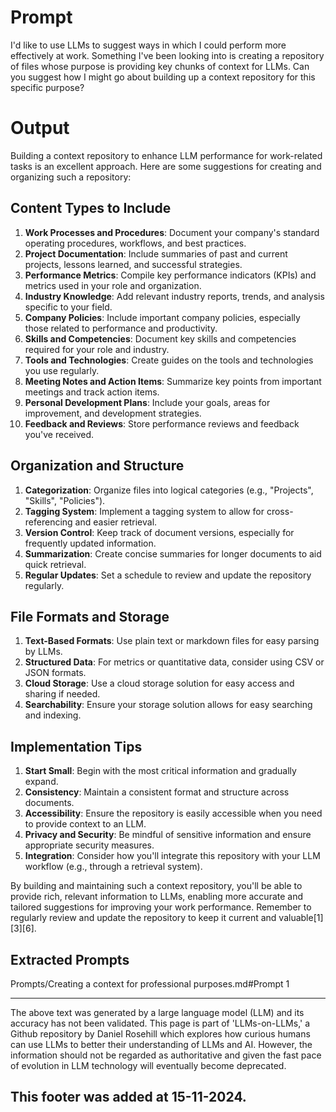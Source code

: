 # Prompt

I'd like to use LLMs to suggest ways in which I could perform more effectively at work. Something I've been looking into is creating a repository of files whose purpose is providing key chunks of context for LLMs. Can you suggest how I might go about building up a context repository for this specific purpose?

# Output

Building a context repository to enhance LLM performance for work-related tasks is an excellent approach. Here are some suggestions for creating and organizing such a repository:

## Content Types to Include

1. **Work Processes and Procedures**: Document your company's standard operating procedures, workflows, and best practices.
2. **Project Documentation**: Include summaries of past and current projects, lessons learned, and successful strategies.
3. **Performance Metrics**: Compile key performance indicators (KPIs) and metrics used in your role and organization.
4. **Industry Knowledge**: Add relevant industry reports, trends, and analysis specific to your field.
5. **Company Policies**: Include important company policies, especially those related to performance and productivity.
6. **Skills and Competencies**: Document key skills and competencies required for your role and industry.
7. **Tools and Technologies**: Create guides on the tools and technologies you use regularly.
8. **Meeting Notes and Action Items**: Summarize key points from important meetings and track action items.
9. **Personal Development Plans**: Include your goals, areas for improvement, and development strategies.
10. **Feedback and Reviews**: Store performance reviews and feedback you've received.

## Organization and Structure

1. **Categorization**: Organize files into logical categories (e.g., "Projects", "Skills", "Policies").
2. **Tagging System**: Implement a tagging system to allow for cross-referencing and easier retrieval.
3. **Version Control**: Keep track of document versions, especially for frequently updated information.
4. **Summarization**: Create concise summaries for longer documents to aid quick retrieval.
5. **Regular Updates**: Set a schedule to review and update the repository regularly.

## File Formats and Storage

1. **Text-Based Formats**: Use plain text or markdown files for easy parsing by LLMs.
2. **Structured Data**: For metrics or quantitative data, consider using CSV or JSON formats.
3. **Cloud Storage**: Use a cloud storage solution for easy access and sharing if needed.
4. **Searchability**: Ensure your storage solution allows for easy searching and indexing.

## Implementation Tips

1. **Start Small**: Begin with the most critical information and gradually expand.
2. **Consistency**: Maintain a consistent format and structure across documents.
3. **Accessibility**: Ensure the repository is easily accessible when you need to provide context to an LLM.
4. **Privacy and Security**: Be mindful of sensitive information and ensure appropriate security measures.
5. **Integration**: Consider how you'll integrate this repository with your LLM workflow (e.g., through a retrieval system).

By building and maintaining such a context repository, you'll be able to provide rich, relevant information to LLMs, enabling more accurate and tailored suggestions for improving your work performance. Remember to regularly review and update the repository to keep it current and valuable\[1]\[3]\[6].

## Extracted Prompts

Prompts/Creating a context for professional purposes.md#Prompt 1

---

The above text was generated by a large language model (LLM) and its accuracy has not been validated. This page is part of 'LLMs-on-LLMs,' a Github repository by Daniel Rosehill which explores how curious humans can use LLMs to better their understanding of LLMs and AI. However, the information should not be regarded as authoritative and given the fast pace of evolution in LLM technology will eventually become deprecated. 

This footer was added at 15-11-2024.
---
